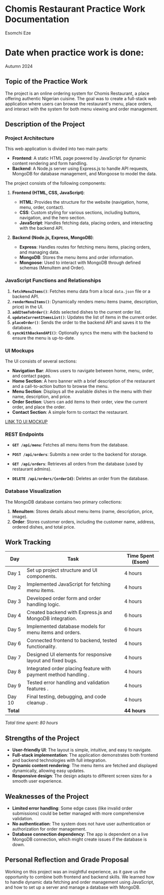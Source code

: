 # Chomis Restaurant Practice Work Documentation
Esomchi Eze

# Date when practice work is done:
 Autumn 2024
 
## **Topic of the Practice Work**
The project is an online ordering system for Chomis Restaurant, a place offering authentic Nigerian cuisine. The goal was to create a full-stack web application where users can browse the restaurant's menu, place orders, and interact with the system for both menu viewing and order management.

## **Description of the Project**

### **Project Architecture**
This web application is divided into two main parts:
- **Frontend**: A static HTML page powered by JavaScript for dynamic content rendering and form handling.
- **Backend**: A Node.js server using Express.js to handle API requests, MongoDB for database management, and Mongoose to model the data.

The project consists of the following components:
1. **Frontend (HTML, CSS, JavaScript)**:
   - **HTML**: Provides the structure for the website (navigation, home, menu, order, contact).
   - **CSS**: Custom styling for various sections, including buttons, navigation, and the hero section.
   - **JavaScript**: Handles fetching data, placing orders, and interacting with the backend API.
   
2. **Backend (Node.js, Express, MongoDB)**:
   - **Express**: Handles routes for fetching menu items, placing orders, and managing data.
   - **MongoDB**: Stores the menu items and order information.
   - **Mongoose**: Used to interact with MongoDB through defined schemas (MenuItem and Order).

### **JavaScript Functions and Relationships**
1. **`fetchMenuItems()`**: Fetches menu data from a local `data.json` file or a backend API.
2. **`renderMenuItems()`**: Dynamically renders menu items (name, description, price) in the UI.
3. **`addItemToOrder()`**: Adds selected dishes to the current order list.
4. **`updateCurrentItemsList()`**: Updates the list of items in the current order.
5. **`placeOrder()`**: Sends the order to the backend API and saves it to the database.
6. **`syncWithBackendAPI()`**: Optionally syncs the menu with the backend to ensure the menu is up-to-date.

### **UI Mockups**
The UI consists of several sections:
- **Navigation Bar**: Allows users to navigate between home, menu, order, and contact pages.
- **Home Section**: A hero banner with a brief description of the restaurant and a call-to-action button to browse the menu.
- **Menu Section**: Displays all the available dishes in the menu with their name, description, and price.
- **Order Section**: Users can add items to their order, view the current order, and place the order.
- **Contact Section**: A simple form to contact the restaurant.

[LINK TO UI MOCKUP](https://www.figma.com/proto/EgRGXds52FypMo7TqgMobE/Chomis-Restaurant?page-id=0%3A1&node-id=1-8&node-type=canvas&viewport=805%2C809%2C0.49&t=YvvbHGPC0Wy6AQm4-1&scaling=min-zoom&content-scaling=fixed)


### **REST Endpoints**
- **`GET /api/menu`**: Fetches all menu items from the database.


- **`POST /api/orders`**: Submits a new order to the backend for storage.
- **`GET /api/orders`**: Retrieves all orders from the database (used by restaurant admins).
- **`DELETE /api/orders/{orderId}`**: Deletes an order from the database.

### **Database Visualization**
The MongoDB database contains two primary collections:
1. **MenuItem**: Stores details about menu items (name, description, price, image).
2. **Order**: Stores customer orders, including the customer name, address, ordered dishes, and total price.


## **Work Tracking**

| Day   | Task                                         | Time Spent (Esom) | 
|-------|----------------------------------------------|-------------------|
| Day 1 | Set up project structure and UI components.  | 4 hours           |
| Day 2 | Implemented JavaScript for fetching menu items. | 4 hours        |
| Day 3 | Developed order form and order handling logic. | 4 hours           |
| Day 4 | Created backend with Express.js and MongoDB integration. | 6 hours  |
| Day 5 | Implemented database models for menu items and orders. | 6 hours           |
| Day 6 | Connected frontend to backend, tested functionality. | 4 hours           |
| Day 7 | Designed UI elements for responsive layout and fixed bugs. | 4 hours           |
| Day 8 | Integrated order placing feature with payment method handling . | 4 hours           |
| Day 9 | Tested error handling and validation features . | 4 hours           |
| Day 10 | Final testing, debugging, and code cleanup .  | 4 hours           | 
| **Total** |                                            | **44 hours**       | 

*Total time spent: 80 hours*

## **Strengths of the Project**
- **User-friendly UI**: The layout is simple, intuitive, and easy to navigate.
- **Full-stack implementation**: The application demonstrates both frontend and backend technologies with full integration.
- **Dynamic content rendering**: The menu items are fetched and displayed dynamically, allowing easy updates.
- **Responsive design**: The design adapts to different screen sizes for a smooth user experience.

## **Weaknesses of the Project**
- **Limited error handling**: Some edge cases (like invalid order submissions) could be better managed with more comprehensive validation.
- **No authentication**: The system does not have user authentication or authorization for order management.
- **Database connection dependency**: The app is dependent on a live MongoDB connection, which might create issues if the database is down.

## **Personal Reflection and Grade Proposal**
Working on this project was an insightful experience, as it gave us the opportunity to combine both frontend and backend skills. We learned how to handle dynamic data fetching and order management using JavaScript, and how to set up a server and manage a database with MongoDB.
